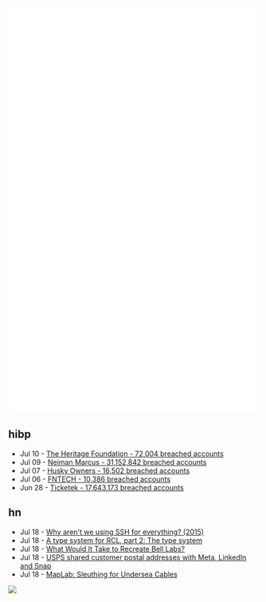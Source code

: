 ![Metrics](https://raw.githubusercontent.com/phixion/phixion/master/metrics.svg)

## hibp

<!--
for https://github.com/phixion/phixion/blob/main/.github/workflows/feeds.yml
-->
<!--START_SECTION:haveibeenpwnd-->
- Jul 10 - [The Heritage Foundation - 72,004 breached accounts](https://haveibeenpwned.com/PwnedWebsites#TheHeritageFoundation)
- Jul 09 - [Neiman Marcus - 31,152,842 breached accounts](https://haveibeenpwned.com/PwnedWebsites#NeimanMarcus)
- Jul 07 - [Husky Owners - 16,502 breached accounts](https://haveibeenpwned.com/PwnedWebsites#HuskyOwners)
- Jul 06 - [FNTECH - 10,386 breached accounts](https://haveibeenpwned.com/PwnedWebsites#RobloxDeveloperConference2024)
- Jun 28 - [Ticketek - 17,643,173 breached accounts](https://haveibeenpwned.com/PwnedWebsites#Ticketek)
<!--END_SECTION:haveibeenpwnd-->

## hn

<!--
for https://github.com/phixion/phixion/blob/main/.github/workflows/feeds.yml
-->
<!--START_SECTION:hn-->
- Jul 18 - [Why aren't we using SSH for everything? (2015)](https://shazow.net/posts/ssh-how-does-it-even/)
- Jul 18 - [A type system for RCL, part 2: The type system](https://ruudvanasseldonk.com/2024/a-type-system-for-rcl-part-2-the-type-system)
- Jul 18 - [What Would It Take to Recreate Bell Labs?](https://www.construction-physics.com/p/what-would-it-take-to-recreate-bell)
- Jul 18 - [USPS shared customer postal addresses with Meta, LinkedIn and Snap](https://techcrunch.com/2024/07/18/usps-shared-customer-postal-addresses-with-meta-linkedin-and-snap/)
- Jul 18 - [MapLab: Sleuthing for Undersea Cables](https://www.bloomberg.com/news/newsletters/2024-07-17/subway-style-map-visualizes-world-s-network-of-submarine-cables)
<!--END_SECTION:hn-->

<!--
for https://yhype.me
-->
![](https://hit.yhype.me/github/profile?user_id=13013670)
